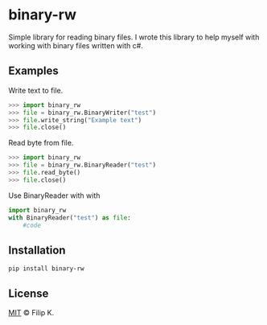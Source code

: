 # binary-rw

Simple library for reading binary files. 
I wrote this library to help myself with working with binary files written with c#.

## Examples
Write text to file.
```python
>>> import binary_rw
>>> file = binary_rw.BinaryWriter("test")
>>> file.write_string("Example text")
>>> file.close()
```

Read byte from file.
```python
>>> import binary_rw
>>> file = binary_rw.BinaryReader("test")
>>> file.read_byte()
>>> file.close()
```

Use BinaryReader with with
```python
import binary_rw
with BinaryReader("test") as file:
    #code
```

## Installation
```
pip install binary-rw
```

## License
[MIT](LICENSE) © Filip K.
